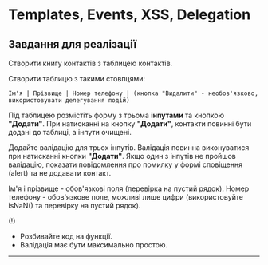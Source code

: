 # Templates, Events, XSS, Delegation

<h2>Завдання для реалізації</h2>



Створити книгу контактів з таблицею контактів.

Створити таблицю з такими стовпцями:
``` 
Ім'я | Прізвище | Номер телефону | (кнопка "Видалити" - необов'язково, використовувати делегування подій)
```

Під таблицею розмістіть форму з трьома <strong>інпутами</strong> та кнопкою <strong>"Додати"</strong>. При натисканні на кнопку <strong>"Додати"</strong>, контакти повинні бути додані до таблиці, а інпути очищені.

Додайте валідацію для трьох інпутів. Валідація повинна виконуватися при натисканні кнопки <strong>"Додати"</strong>. Якщо один з інпутів не пройшов валідацію, показати повідомлення про помилку у формі сповіщення (alert) та не додавати контакт.

Ім'я і прізвище - обов'язкові поля (перевірка на пустий рядок). Номер телефону - обов'язкове поле, можливі лише цифри (використовуйте isNaN() та перевірку на пустий рядок).

(!)
* Розбивайте код на функції.
* Валідація має бути максимально простою.

________________________________________________________________________________